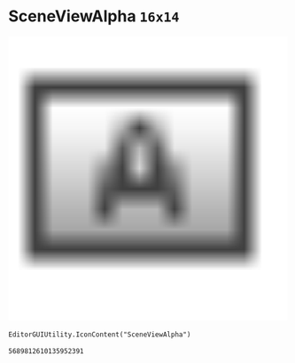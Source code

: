 # SceneViewAlpha `16x14`
<img src="/img/SceneViewAlpha.png" width=512 height=512>

``` CSharp
EditorGUIUtility.IconContent("SceneViewAlpha")
```
```
5689812610135952391
```
